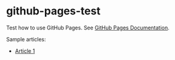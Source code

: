 # github-pages-test

Test how to use GitHub Pages. See [GitHub Pages Documentation](https://docs.github.com/en/pages).

Sample articles:
- [Article 1](./Article1.md)
